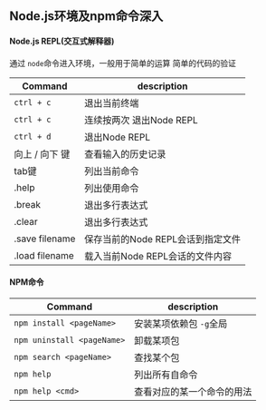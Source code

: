 ## Node.js环境及npm命令深入

#### Node.js REPL(交互式解释器)

通过 `node`命令进入环境，一般用于简单的运算 简单的代码的验证

| Command        | description                       |
| -------------- | --------------------------------- |
| `ctrl + c`     | 退出当前终端                      |
| `ctrl + c`     | 连续按两次 退出Node REPL          |
| `ctrl + d`     | 退出Node REPL                     |
| 向上 / 向下 键 | 查看输入的历史记录                |
| tab键          | 列出当前命令                      |
| .help          | 列出使用命令                      |
| .break         | 退出多行表达式                    |
| .clear         | 退出多行表达式                    |
| .save filename | 保存当前的Node REPL会话到指定文件 |
| .load filename | 载入当前Node REPL会话的文件内容   |



#### NPM命令

| Command                    | description                |
| -------------------------- | -------------------------- |
| `npm install <pageName>`   | 安装某项依赖包 `-g`全局    |
| `npm uninstall <pageName>` | 卸载某项包                 |
| `npm search <pageName>`    | 查找某个包                 |
| `npm help`                 | 列出所有自命令             |
| `npm help <cmd>`           | 查看对应的某一个命令的用法 |

